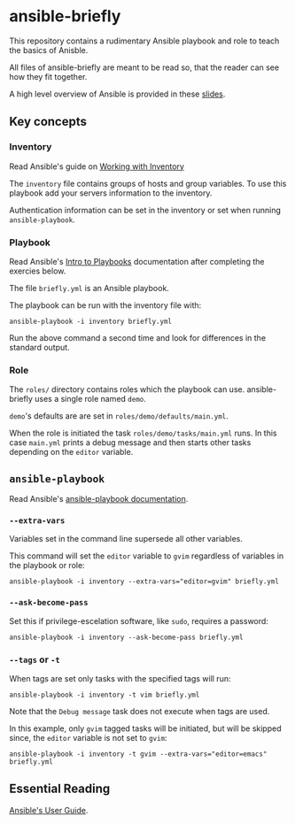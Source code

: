 # ansible-briefly

This repository contains a rudimentary Ansible playbook and role to teach the basics of Anisble.

All files of ansible-briefly are meant to be read so, that the reader can see how they fit together.

A high level overview of Ansible is provided in these [slides](https://eslerm.github.io/ansible-briefly/).

## Key concepts

### Inventory

Read Ansible's guide on [Working with Inventory](https://docs.ansible.com/ansible/latest/user_guide/intro_inventory.html)

The `inventory` file contains groups of hosts and group variables. To use this playbook add your servers information to the inventory.

Authentication information can be set in the inventory or set when running `ansible-playbook`.

### Playbook

Read Ansible's [Intro to Playbooks](https://docs.ansible.com/ansible/latest/user_guide/playbooks.html) documentation after completing the exercies below.

The file `briefly.yml` is an Ansible playbook.

The playbook can be run with the inventory file with:
```
ansible-playbook -i inventory briefly.yml
```

Run the above command a second time and look for differences in the standard output.

### Role

The `roles/` directory contains roles which the playbook can use. ansible-briefly uses a single role named `demo`.

`demo`'s defaults are are set in `roles/demo/defaults/main.yml`. 

When the role is initiated the task `roles/demo/tasks/main.yml` runs. In this case `main.yml` prints a debug message and then starts other tasks depending on the `editor` variable.

## `ansible-playbook` 

Read Ansible's [ansible-playbook documentation](https://docs.ansible.com/ansible/latest/cli/ansible-playbook.html).

### `--extra-vars`

Variables set in the command line supersede all other variables.

This command will set the `editor` variable to `gvim` regardless of variables in the playbook or role:
```
ansible-playbook -i inventory --extra-vars="editor=gvim" briefly.yml
```

### `--ask-become-pass`

Set this if privilege-escelation software, like `sudo`, requires a password:
```
ansible-playbook -i inventory --ask-become-pass briefly.yml
```

### `--tags` or `-t`

When tags are set only tasks with the specified tags will run:
```
ansible-playbook -i inventory -t vim briefly.yml
```

Note that the `Debug message` task does not execute when tags are used.

In this example, only `gvim` tagged tasks will be initiated, but will be skipped since, the `editor` variable is not set to `gvim`:
```
ansible-playbook -i inventory -t gvim --extra-vars="editor=emacs" briefly.yml
```

## Essential Reading

[Ansible's User Guide](https://docs.ansible.com/ansible/latest/user_guide/index.html).
